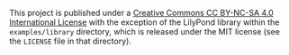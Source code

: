 This project is published under a
[Creative Commons CC BY-NC-SA 4.0 International License](http://creativecommons.org/licenses/by-nc-sa/4.0/deed.en)
with the exception of the LilyPond library within the `examples/library` directory,
which is released under the MIT license (see the `LICENSE` file in that directory).
